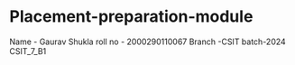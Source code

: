 # Placement-preparation-module

Name - Gaurav Shukla 
roll no - 2000290110067
Branch -CSIT
batch-2024
CSIT_7_B1
